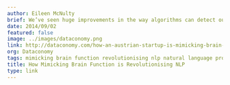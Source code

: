 ```yaml
---
author: Eileen McNulty
brief: We’ve seen huge improvements in the way algorithms can detect our language and dialogue. IBM have continued to pour money and resources into the development of Watson; Apple have moved
date: 2014/09/02
featured: false
image: ../images/dataconomy.png
link: http://dataconomy.com/how-an-austrian-startup-is-mimicking-brain-function-to-revolutionise-nlp/
org: Dataconomy
tags: mimicking brain function revolutionising nlp natural language processing numenta nupic cortical.io
title: How Mimicking Brain Function is Revolutionising NLP
type: link
---
```

